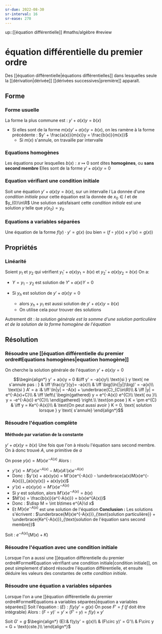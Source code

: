 ```yaml
---
sr-due: 2022-08-30
sr-interval: 16
sr-ease: 270
---
```


up::[[équation différentielle]]
#maths/algèbre #review
# équation différentielle du premier ordre
Des [[équation différentielle|équations différentielles]] dans lesquelles seule la [[dérivation|dérivée]] [[dérivées successives|première]] apparaît.

## Forme

### Forme usuelle
La forme la plus commune est : $y' + a(x)y = b(x)$
 - Si elles sont de la forme $m(x)y' + a(x)y = b(x)$, on les ramène à la forme précédente : $y' + \frac{a(x)}{m(x)}y = \frac{b(x)}{m(x)}$
     - Si $m(x)$ s'annule, on travaille par intervalle

### Equations homogènes
Les équations pour lesquelles $b(x): x\mapsto 0$ sont dites **homogènes**, ou **sans second membre**
Elles sont de la forme $y' + a(x)y = 0$

### Equation vérifiant une condition initiale
Soit une équation $y' +a(x)y = b(x)$, sur un intervalle $I$
La donnée d'une _condition initiale_ pour cette équation est la donnée de $x_{0}\in I$ et de $y_{0}\in\R$
Une solution satisfaisant cette _condition initiale_ est une solution $y$ telle que $y(x_{0}) = y_{0}$

### Equations a variables séparées
Une équation de la forme $f(y)\cdot y' = g(x)$ (ou bien = $(f\circ y)(x)\times y'(x) = g(x)$)

## Propriétés

### Linéarité
Soient $y_{1}$ et $y_2$ qui vérifient $y_{1}' + a(x)y_{1} = b(x)$ et $y_{2}' + a(x)y_{2} = b(x)$
On a:
 - $Y = y_{1} - y_{2}$ est solution de $Y' + a(x)Y = 0$

 - Si $y_{h}$ est solution de $y'+a(x)y = 0$
     - alors $y_{h} + y_1$ est aussi solution de $y'+a(x)y = b(x)$
     - On utilise cela pour trouver des solutions

Autrement dit : _la solution générale est la somme d'une solution particulière et de la solution de la forme homogène de l'équation_


## Résolution
### Résoudre une [[équation différentielle du premier ordre#Equations homogènes|equation homogène]]
On cherche la solution générale de l'équation $y' + a(x)y = 0$

$$\begin{align*}
y' + a(x)y = 0 &\iff y' = -a(x)y\\
\text{si } y \text{ ne s'annule pas : } & \iff \frac{y'}{y}= -a(x)\\
& \iff \big(\ln(|y|)\big)' = -a(x)\\
\text{si } A' = a :& \iff \ln|y| = -A(x) + \underbrace{C}_{C\in\R}\\
& \iff |y| = e^{-A(x)+C}\\
& \iff \left\{ \begin{gathered}
    y = e^{-A(x)} e^{C}\\
        \text{ ou }\\
    y = -e^{-A(x)} e^{C}\\
    \end{gathered} \right.\\
\text{on pose } K = \pm e^{C} & \iff y = Ke^{-A(x)}\\
& \text{On peut aussi avoir } K = 0, \text{ solution lorsque } y \text{ s'annule}
\end{align*}$$

### Résoudre l'équation complète
#### Méthode par variation de la constante
$y' + a(x)y = b(x)$
Une fois que l'on à résolu l'équation sans second membre.
On à donc trouvé $A$, une primitive de $a$

On pose $y(x) = M(x)e^{-A(x)}$
Alors : 
 - $y'(x) = M'(x)e^{-A(x)} - M(x)A'(x)e^{-A(x)}$
 - Donc : $y'(x) + a(x)y(x) = M'(x)e^{-A(x)} - \underbrace{a(x)M(x)e^{-A(x)}}_{a(x)y(x)} + a(x)y(x)$
 - $y'(x) + a(x)y(x) = M'(x)e^{-A(x)}$
 - Si $y$ est solution, alors $M'(x)e^{-A(x)} = b(x)$
 - $M'(x) = \frac{b(x)}{e^{-A(x)}} = b(x)e^{A(x)}$
 - Donc : $\disp M = \int b\times e^{A}\d x$
 - Et $M(x)e^{-A(x)}$ est une solution de l'équation
**Conclusion :**
Les solutions s'écrivent :
$\underbrace{M(x)e^{-A(x)}}_{\text{solution particulière}} + \underbrace{Ke^{-A(x)}}_{\text{solution de l'équation sans second membre}}$

Soit : 
$e^{-A(x)} (M(x) + K)$

### Résoudre l'équation avec une condition initiale
Lorsque l'on a aussi une [[équation différentielle du premier ordre#Forme#Equation vérrifiant une condition initiale|condition initiale]], on peut simplement d'abord résoudre l'équation différentielle, et ensuite déduire les valeurs des constantes de cette _condition initiale_.

### Résoudre une équation a variables séparées
Lorsque l'on a une [[équation différentielle du premier ordre#Forme#Equations a variables séparées|équation a variables séparées]]
Soit l'équation : $(E) : f(y)y' = g(x)$
On pose $F' = f$ ($f$ doit être intégrable)
Alors :
$(F\circ y)' = y' \times (F'\circ y) = f(y)\times y'$ 

Soit $G' = g$
$\begin{align*} (E):& f(y)y' = g(x)\\ & (F\circ y)' = G'\\ & F\circ y = G + \text{cste.}\\ \end{align*}$

